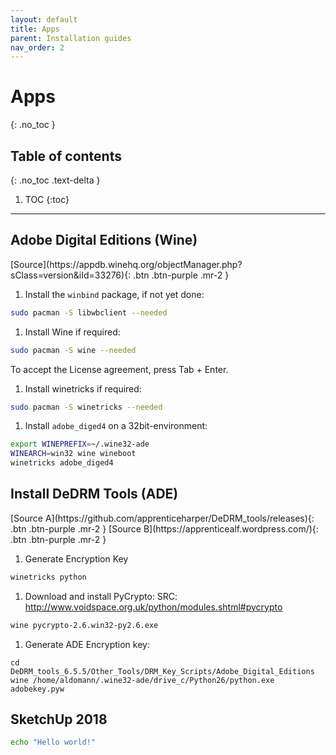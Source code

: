 ```yaml
---
layout: default
title: Apps
parent: Installation guides
nav_order: 2
---
```


# Apps
{: .no_toc }

## Table of contents
{: .no_toc .text-delta }

1. TOC
{:toc}

---

## Adobe Digital Editions (Wine)

<span class="fs-3">
[Source](https://appdb.winehq.org/objectManager.php?sClass=version&iId=33276){: .btn .btn-purple .mr-2 }
</span>

1. Install the `winbind` package, if not yet done:
```bash
sudo pacman -S libwbclient --needed
```

1. Install Wine if required:
```bash
sudo pacman -S wine --needed
```
To accept the License agreement, press Tab + Enter.

1. Install winetricks if required:
```bash
sudo pacman -S winetricks --needed
```

1. Install `adobe_diged4` on a 32bit-environment:
```bash
export WINEPREFIX=~/.wine32-ade
WINEARCH=win32 wine wineboot
winetricks adobe_diged4
```

## Install DeDRM Tools (ADE)

<span class="fs-3">
[Source A](https://github.com/apprenticeharper/DeDRM_tools/releases){: .btn .btn-purple .mr-2 }
[Source B](https://apprenticealf.wordpress.com/){: .btn .btn-purple .mr-2 }
</span>

1. Generate Encryption Key
```bash
winetricks python
```

1. Download and install PyCrypto:
SRC: http://www.voidspace.org.uk/python/modules.shtml#pycrypto
```bash
wine pycrypto-2.6.win32-py2.6.exe
```

1. Generate ADE Encryption key:
```
cd DeDRM_tools_6.5.5/Other_Tools/DRM_Key_Scripts/Adobe_Digital_Editions
wine /home/aldomann/.wine32-ade/drive_c/Python26/python.exe adobekey.pyw
```

## SketchUp 2018

```bash
echo "Hello world!"
```
